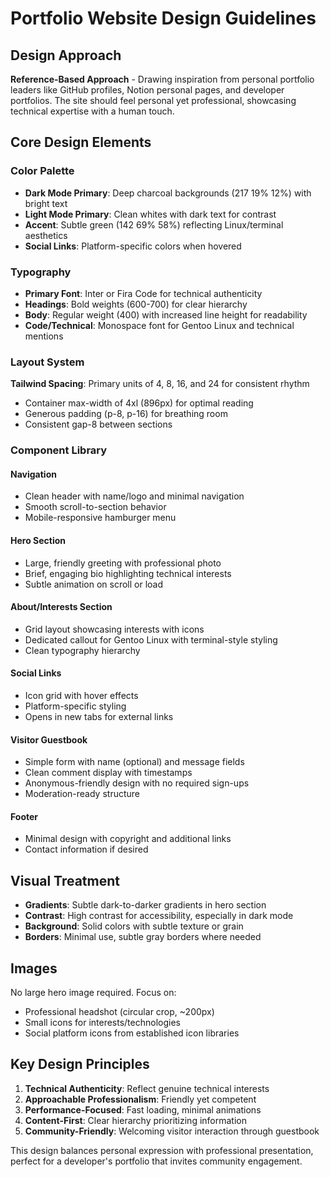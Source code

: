 # Portfolio Website Design Guidelines

## Design Approach
**Reference-Based Approach** - Drawing inspiration from personal portfolio leaders like GitHub profiles, Notion personal pages, and developer portfolios. The site should feel personal yet professional, showcasing technical expertise with a human touch.

## Core Design Elements

### Color Palette
- **Dark Mode Primary**: Deep charcoal backgrounds (217 19% 12%) with bright text
- **Light Mode Primary**: Clean whites with dark text for contrast
- **Accent**: Subtle green (142 69% 58%) reflecting Linux/terminal aesthetics
- **Social Links**: Platform-specific colors when hovered

### Typography
- **Primary Font**: Inter or Fira Code for technical authenticity
- **Headings**: Bold weights (600-700) for clear hierarchy
- **Body**: Regular weight (400) with increased line height for readability
- **Code/Technical**: Monospace font for Gentoo Linux and technical mentions

### Layout System
**Tailwind Spacing**: Primary units of 4, 8, 16, and 24 for consistent rhythm
- Container max-width of 4xl (896px) for optimal reading
- Generous padding (p-8, p-16) for breathing room
- Consistent gap-8 between sections

### Component Library

#### Navigation
- Clean header with name/logo and minimal navigation
- Smooth scroll-to-section behavior
- Mobile-responsive hamburger menu

#### Hero Section
- Large, friendly greeting with professional photo
- Brief, engaging bio highlighting technical interests
- Subtle animation on scroll or load

#### About/Interests Section
- Grid layout showcasing interests with icons
- Dedicated callout for Gentoo Linux with terminal-style styling
- Clean typography hierarchy

#### Social Links
- Icon grid with hover effects
- Platform-specific styling
- Opens in new tabs for external links

#### Visitor Guestbook
- Simple form with name (optional) and message fields
- Clean comment display with timestamps
- Anonymous-friendly design with no required sign-ups
- Moderation-ready structure

#### Footer
- Minimal design with copyright and additional links
- Contact information if desired

## Visual Treatment
- **Gradients**: Subtle dark-to-darker gradients in hero section
- **Contrast**: High contrast for accessibility, especially in dark mode
- **Background**: Solid colors with subtle texture or grain
- **Borders**: Minimal use, subtle gray borders where needed

## Images
No large hero image required. Focus on:
- Professional headshot (circular crop, ~200px)
- Small icons for interests/technologies
- Social platform icons from established icon libraries

## Key Design Principles
1. **Technical Authenticity**: Reflect genuine technical interests
2. **Approachable Professionalism**: Friendly yet competent
3. **Performance-Focused**: Fast loading, minimal animations
4. **Content-First**: Clear hierarchy prioritizing information
5. **Community-Friendly**: Welcoming visitor interaction through guestbook

This design balances personal expression with professional presentation, perfect for a developer's portfolio that invites community engagement.